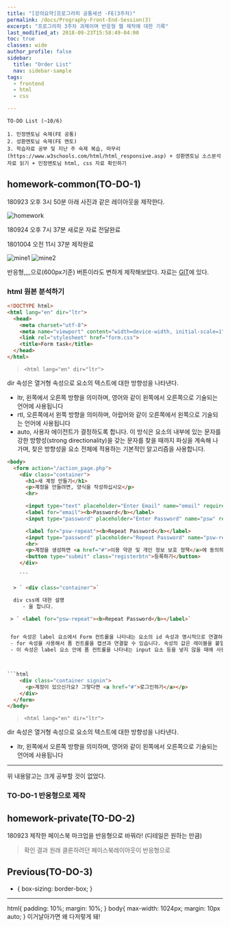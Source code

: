 ```yaml
---
title: "[강의요약]프로그라피 공통세션 -FE(3주차)"
permalink: /docs/Prography-Front-End-Session(3)
excerpt: "프로그라피 3주차 과제이며 반응형 웹 제작에 대한 기록"
last_modified_at: 2018-09-23T15:58:49-04:00
toc: true
classes: wide
author_profile: false
sidebar:
  title: "Order List"
  nav: sidebar-sample
tags:
  - frontend
  - html
  - css

---
```


```
TO-DO List (~10/6)

1. 민정멘토님 숙제(FE 공통)
2. 성환멘토님 숙제(FE 멘토)
3. 학습자료 공부 및 지난 주 숙제 복습, 마무리(https://www.w3schools.com/html/html_responsive.asp) + 성환멘토님 소스분석 자료 읽기 + 민정멘토님 html, css 자료 확인하기
```


## homework-common(TO-DO-1)

180923 오후 3시 50분 아래 사진과 같은 레이아웃을 제작한다.

![homework](/assets/images/18-09-23-prograpy-common-homework-layout.png)

180924 오후 7시 37분 새로운 자료 전달완료

1801004 오전 11시 37분 제작완료

![mine1](/assets/images/18-10-04-TO-DO-1-mine.PNG)
![mine2](/assets/images/18-10-04-TO-DO-1-mine2.PNG)

반응형,,,,으로(600px기준) 버튼이라도 변하게 제작해보았다. 자료는 [GIT](https://github.com/H-Noah/prography-FE-homework/tree/master/week3/homework/TO-DO-1)에 있다.




### html 원본 분석하기

```html
<!DOCTYPE html>
<html lang="en" dir="ltr">
  <head>
    <meta charset="utf-8">
    <meta name="viewport" content="width=device-width, initial-scale=1">
    <link rel="stylesheet" href="form.css">
    <title>Form task</title>
  </head>
</html>
```

> `<html lang="en" dir="ltr">`

dir 속성은 열거형 속성으로 요소의 텍스트에 대한 방향성을 나타낸다.
   - ltr, 왼쪽에서 오른쪽 방향을 의미하며, 영어와 같이 왼쪽에서 오른쪽으로 기술되는 언어에 사용됩니다
   - rtl, 오른쪽에서 왼쪽 방향을 의미하며, 아랍어와 같이 오른쪽에서 왼쪽으로 기술되는 언어에 사용됩니다
   - auto, 사용자 에이전트가 결정하도록 합니다. 이 방식은 요소의 내부에 있는 문자를 강한 방향성(strong directionality)을 갖는 문자를 찾을 때까지 파싱을 계속해 나가며, 찾은 방향성을 요소 전체에 적용하는 기본적인 알고리즘을 사용합니다.

```html
<body>
  <form action="/action_page.php">
    <div class="container">
      <h1>새 계정 만들기</h1>
      <p>계정을 만들려면, 양식을 작성하십시오</p>
      <hr>

      <input type="text" placeholder="Enter Email" name="email" required>
      <label for="email"><b>Password</b></label>
      <input type="password" placeholder="Enter Password" name="psw" required>

      <label for="psw-repeat"><b>Repeat Password</b></label>
      <input type="password" placeholder="Repeat Password" name="psw-repeat" required>
      <hr>
      <p>계정을 생성하면 <a href="#">이용 약관 및 개인 정보 보호 정책</a>에 동의하게됩니다.</p>
      <button type="submit" class="registerbtn">등록하기</button>
    </div>

    ```

  > ` <div class="container">`  

  div css에 대한 설명
     - 을 합니다.

 > ` <label for="psw-repeat"><b>Repeat Password</b></label>`  


 for 속성은 label 요소에서 Form 컨트롤을 나타내는 요소의 id 속성과 명시적으로 연결하는데 사용됩니다.
 - for 속성을 사용해서 폼 컨트롤을 캡션과 연결할 수 있습니다. 속성의 값은 레이블을 붙일 수 있는 폼 관련 요소의 ID여야 하고, label 요소와 같은 Document에 속해야 합니다.
 - 이 속성은 label 요소 안에 폼 컨트롤을 나타내는 input 요소 등을 넣지 않을 때에 사용합니다.



```html
    <div class="container signin">
      <p>계정이 있으신가요? 그렇다면 <a href="#">로그인하기</a></p>
    </div>
  </form>
</body>
```


> `<html lang="en" dir="ltr">`

dir 속성은 열거형 속성으로 요소의 텍스트에 대한 방향성을 나타낸다.
   - ltr, 왼쪽에서 오른쪽 방향을 의미하며, 영어와 같이 왼쪽에서 오른쪽으로 기술되는 언어에 사용됩니다

------
위 내용말고는 크게 공부할 것이 없었다.


### TO-DO-1 반응형으로 제작



## homework-private(TO-DO-2)

180923 제작한 페이스북 마크업을 반응형으로 바꿔라!
(디테일은 원하는 만큼)

> 확인 결과 원래 클론하려던 페이스북레이아웃이 반응형으로



## Previous(TO-DO-3)


* {
  box-sizing: border-box;
}
-----

html{
  padding: 10%;
  margin: 10%;
}
body{
  max-width: 1024px;
  margin: 10px auto;
}
이거날아가면 왜 다저렇게 돼!
